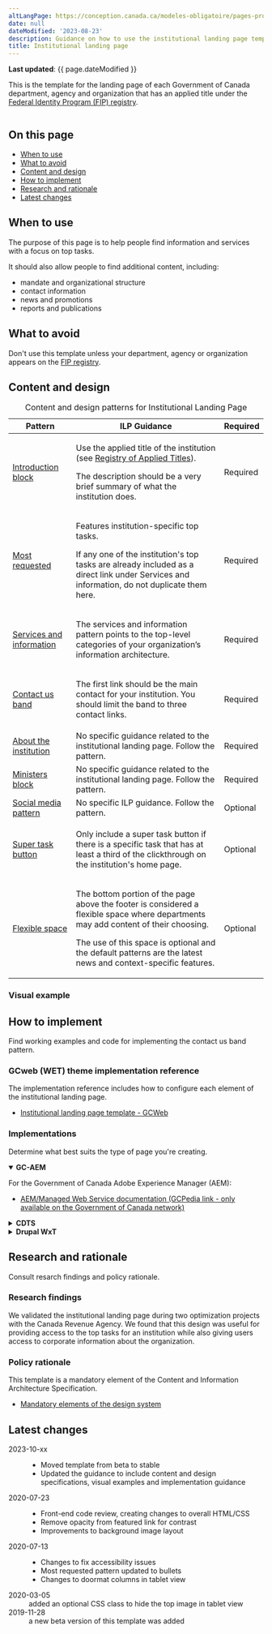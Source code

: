 ```yaml
---
altLangPage: https://conception.canada.ca/modeles-obligatoire/pages-profil-institutionnel.html
date: null
dateModified: '2023-08-23'
description: Guidance on how to use the institutional landing page template and its associated components on Canada.ca.
title: Institutional landing page
---
```

<p><strong>Last updated</strong>: {{ page.dateModified }}</p>
<p>This is the template for the landing page of each Government of Canada department, agency and organization that has an applied title under the <a href="https://www.tbs-sct.canada.ca/ap/fip-pcim/reg-eng.asp">Federal Identity Program (FIP) registry</a>.</p>
<div class="pattern-demo mrgn-tp-lg mrgn-bttm-xl"><img src="../images/[].png" class="img-responsive" alt="" /></div>
<section>
    <h2>On this page</h2>
    <ul>
        <li><a href="#use">When to use</a></li>
        <li><a href="#avoid">What to avoid</a></li>
        <li><a href="#design">Content and design</a></li>
        <li><a href="#implement">How to implement</a></li>
        <li><a href="#research">Research and rationale</a></li>
        <li><a href="#latest">Latest changes</a></li>
    </ul>
</section>
<section>
    <h2 id="use">When to use</h2>
    <p>The purpose of this page is to help people find information and services with a focus on top tasks.</p>
    <p>It should also allow people to find additional content, including:</p>
    <ul>
        <li>mandate and organizational structure</li>
        <li>contact information</li>
        <li>news and promotions</li>
        <li>reports and publications</li>
    </ul>
</section>
<section>
    <h2 id="avoid">What to avoid</h2>
    <p>Don't use this template unless your department, agency or organization appears on the <a href="https://www.tbs-sct.canada.ca/ap/fip-pcim/reg-eng.asp">FIP registry</a>.</p>
</section>
<section>
    <h2 id="design">Content and design</h2>
   <div class="row mrgn-tp-lg">
  <div class="col-md-12">
    <div class="panel panel-default">
      <table class="table table-striped" id="ilp-01" aria-live="polite">
        <caption class="wb-inv">
        Content and design patterns for Institutional Landing Page
        </caption>
        <thead>
          <tr>
            <th class="col-md-3">Pattern</th>
            <th class="col-md-7">ILP Guidance</th>
            <th class="col-md-2 text-center">Required</th>
          </tr>
        </thead>
        <tbody>
          <tr>
            <td><a href="#">Introduction block</a></td>
            <td><p>Use the applied title of the institution (see <a href="https://www.tbs-sct.gc.ca/hgw-cgf/oversight-surveillance/communications/fip-pcim/reg-eng.asp">Registry of Applied Titles</a>).</p>
              <p>The description should be a very brief summary of what the institution does.</p></td>
            <td class="text-center"><span class="far fa-check-circle text-success"></span><span class="wb-inv"> Required</span></td>
          </tr>
          <tr>
            <td><a href="#">Most requested</a></td>
            <td><p>Features institution-specific top tasks.</p>
              <p>If any one of the institution's top tasks are already included as a direct link under Services and information, do not duplicate them here.</p></td>
            <td class="text-center"><span class="far fa-check-circle text-success"></span><span class="wb-inv"> Required</span></td>
          </tr>
          <tr>
            <td><a href="#">Services and information</a></td>
            <td><p>The services and information pattern points to the top-level categories of your organization’s information architecture.</p></td>
            <td class="text-center"><span class="far fa-check-circle text-success"></span><span class="wb-inv"> Required</span></td>
          </tr>
          <tr>
            <td><a href="#">Contact us band</a></td>
            <td><p>The first link should be the main contact for your institution. You should limit the band to three contact links.</p></td>
            <td class="text-center"><span class="far fa-check-circle text-success"></span><span class="wb-inv"> Required</span></td>
          </tr>
          <tr>
            <td><a href="#">About the institution</a></td>
            <td>No specific guidance related to the institutional landing page. Follow the pattern.</td>
            <td class="text-center"><span class="far fa-check-circle text-success"></span><span class="wb-inv"> Required</span></td>
          </tr>
          <tr>
            <td><a href="#">Ministers block</a></td>
            <td>No specific guidance related to the institutional landing page. Follow the pattern.</td>
            <td class="text-center"><span class="far fa-check-circle text-success"></span><span class="wb-inv"> Required</span></td>
          </tr>
          <tr>
            <td><a href="#">Social media pattern</a></td>
            <td>No specific ILP guidance.  Follow the pattern.</td>
            <td class="text-center">Optional</td>
          </tr>
          <tr>
            <td><a href="#">Super task button</a></td>
            <td><p>Only include a super task button if there is a specific task that has at least a third of the clickthrough on the institution's home page.</p></td>
            <td class="text-center">Optional</td>
          </tr>
          <tr>
            <td><a href="#">Flexible space</a></td>
            <td><p>The bottom portion of the page above the footer is considered a flexible space where departments may add content of their choosing.</p>
              <p>The use of this space is optional and the default patterns are the latest news and context-specific features.</p></td>
            <td class="text-center">Optional</td>
          </tr>
        </tbody>
      </table>
    </div>
  </div>
</div>
    <h3>Visual example</h3>
</section>
<section>
    <h2 id="implement">How to implement</h2>
    <p>Find working examples and code for implementing the contact us band pattern.</p>
    <h3>GCweb (WET) theme implementation reference</h3>
    <p>The implementation reference includes how to configure each element of the institutional landing page.</p>
    <ul>
        <li><a href="#">Institutional landing page template - GCWeb</a></li>
    </ul>
    <h3>Implementations</h3>
    <p>Determine what best suits the type of page you're creating.</p>
    <div class="row">
        <div class="col-md-8">
            <div class="wb-tabs mrgn-tp-lg">
                <div class="tabpanels">
                    <details id="004" open="open">
                        <summary><strong>GC-AEM</strong></summary>
                        <p class="mrgn-tp-lg">For the Government of Canada Adobe Experience Manager (AEM):</p>
                        <ul>
                            <li><a href="https://www.gcpedia.gc.ca/wiki/AEM_GC-specific_Documentation_6.5">AEM/Managed Web Service documentation (GCPedia link - only available on the Government of Canada network)</a></li>
                        </ul>
                    </details>
                    <details id="005">
                        <summary><strong>CDTS</strong></summary>
                        <p class="mrgn-tp-lg">For the Centrally Deployed Templates Solution (CDTS):</p>
                        <ul>
                            <li><a href="https://cenw-wscoe.github.io/sgdc-cdts/docs/index-en.html">CDTS documentation</a></li>
                        </ul>
                    </details>
                    <details id="006">
                        <summary><strong>Drupal WxT</strong></summary>
                        <p class="mrgn-tp-lg">For Drupal WxT:</p>
                        <ul>
                            <li><a href="https://drupalwxt.github.io/en/">Drupal WxT documentation</a></li>
                        </ul>
                    </details>
                </div>
            </div>
        </div>
    </div>
</section>
<section>
    <h2 id="research">Research and rationale</h2>
    <p>Consult resarch findings and policy rationale.</p>
    <h3>Research findings</h3>
    <p>We validated the institutional landing page during two optimization projects with the Canada Revenue Agency. We found that this design was useful for providing access to the top tasks for an institution while also giving users access to corporate information about the organization.</p>
    <h3>Policy rationale</h3>
    <p>This template is a mandatory element of the Content and Information Architecture Specification.</p>
    <ul>
        <li><a href="https://www.canada.ca/en/treasury-board-secretariat/services/government-communications/canada-content-information-architecture-specification/mandatory-elements.html">Mandatory elements of the design system</a></li>
    </ul>
</section>
<section>
    <h2 id="latest">Latest changes</h2>
    <dl class="dl-horizontal">
     <dt>
            <time datetime="2023-10-xx" class="link-muted">2023-10-xx</time>
        </dt>
        <dd>
        <ul>
            <li>Moved template from beta to stable</li>
            <li>Updated the guidance to include content and design specifications, visual examples and implementation guidance</li>
        </ul>
        </dd>
    <dt>
            <time datetime="2020-07-23" class="link-muted">2020-07-23</time>
        </dt>
        <dd>
        <ul>
            <li>Front-end code review, creating changes to overall HTML/CSS</li>
            <li>Remove opacity from featured link for contrast</li>
            <li>Improvements to background image layout</li>
        </ul>
        </dd>
       <dt>
            <time datetime="2020-07-13" class="link-muted">2020-07-13</time>
        </dt>
        <dd>
        <ul>
            <li>Changes to fix accessibility issues</li>
            <li>Most requested pattern updated to bullets</li>
            <li>Changes to doormat columns in tablet view</li>
        </ul>
        </dd>
       <dt>
            <time datetime="2020-03-05" class="link-muted">2020-03-05</time>
        </dt>
        <dd>added an optional CSS class to hide the top image in tablet view</dd>
        <dt>
            <time datetime="2019-11-28" class="link-muted">2019-11-28</time>
        </dt>
        <dd> a new beta version of this template was added</dd>
    </dl>
</section>
